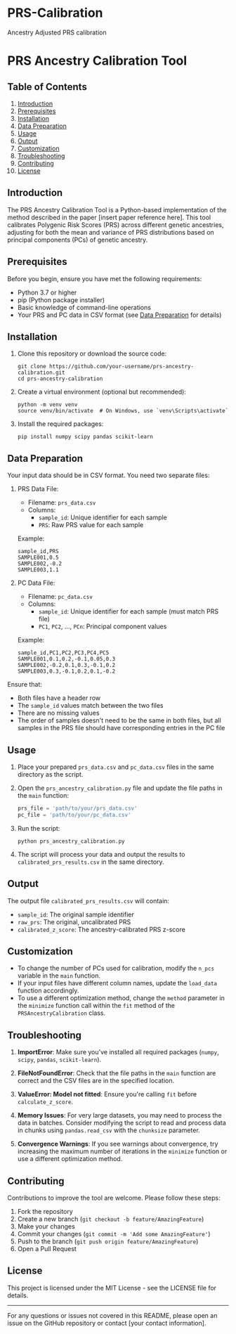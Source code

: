 # PRS-Calibration
Ancestry Adjusted PRS calibration
# PRS Ancestry Calibration Tool

## Table of Contents
1. [Introduction](#introduction)
2. [Prerequisites](#prerequisites)
3. [Installation](#installation)
4. [Data Preparation](#data-preparation)
5. [Usage](#usage)
6. [Output](#output)
7. [Customization](#customization)
8. [Troubleshooting](#troubleshooting)
9. [Contributing](#contributing)
10. [License](#license)

## Introduction

The PRS Ancestry Calibration Tool is a Python-based implementation of the method described in the paper [insert paper reference here]. This tool calibrates Polygenic Risk Scores (PRS) across different genetic ancestries, adjusting for both the mean and variance of PRS distributions based on principal components (PCs) of genetic ancestry.

## Prerequisites

Before you begin, ensure you have met the following requirements:

- Python 3.7 or higher
- pip (Python package installer)
- Basic knowledge of command-line operations
- Your PRS and PC data in CSV format (see [Data Preparation](#data-preparation) for details)

## Installation

1. Clone this repository or download the source code:
   ```
   git clone https://github.com/your-username/prs-ancestry-calibration.git
   cd prs-ancestry-calibration
   ```

2. Create a virtual environment (optional but recommended):
   ```
   python -m venv venv
   source venv/bin/activate  # On Windows, use `venv\Scripts\activate`
   ```

3. Install the required packages:
   ```
   pip install numpy scipy pandas scikit-learn
   ```

## Data Preparation

Your input data should be in CSV format. You need two separate files:

1. PRS Data File:
   - Filename: `prs_data.csv`
   - Columns:
     - `sample_id`: Unique identifier for each sample
     - `PRS`: Raw PRS value for each sample

   Example:
   ```
   sample_id,PRS
   SAMPLE001,0.5
   SAMPLE002,-0.2
   SAMPLE003,1.1
   ```

2. PC Data File:
   - Filename: `pc_data.csv`
   - Columns:
     - `sample_id`: Unique identifier for each sample (must match PRS file)
     - `PC1`, `PC2`, ..., `PCn`: Principal component values

   Example:
   ```
   sample_id,PC1,PC2,PC3,PC4,PC5
   SAMPLE001,0.1,0.2,-0.1,0.05,0.3
   SAMPLE002,-0.2,0.1,0.3,-0.1,0.2
   SAMPLE003,0.3,-0.1,0.2,0.1,-0.2
   ```

Ensure that:
- Both files have a header row
- The `sample_id` values match between the two files
- There are no missing values
- The order of samples doesn't need to be the same in both files, but all samples in the PRS file should have corresponding entries in the PC file

## Usage

1. Place your prepared `prs_data.csv` and `pc_data.csv` files in the same directory as the script.

2. Open the `prs_ancestry_calibration.py` file and update the file paths in the `main` function:

   ```python
   prs_file = 'path/to/your/prs_data.csv'
   pc_file = 'path/to/your/pc_data.csv'
   ```

3. Run the script:
   ```
   python prs_ancestry_calibration.py
   ```

4. The script will process your data and output the results to `calibrated_prs_results.csv` in the same directory.

## Output

The output file `calibrated_prs_results.csv` will contain:

- `sample_id`: The original sample identifier
- `raw_prs`: The original, uncalibrated PRS
- `calibrated_z_score`: The ancestry-calibrated PRS z-score

## Customization

- To change the number of PCs used for calibration, modify the `n_pcs` variable in the `main` function.
- If your input files have different column names, update the `load_data` function accordingly.
- To use a different optimization method, change the `method` parameter in the `minimize` function call within the `fit` method of the `PRSAncestryCalibration` class.

## Troubleshooting

1. **ImportError**: Make sure you've installed all required packages (`numpy`, `scipy`, `pandas`, `scikit-learn`).

2. **FileNotFoundError**: Check that the file paths in the `main` function are correct and the CSV files are in the specified location.

3. **ValueError: Model not fitted**: Ensure you're calling `fit` before `calculate_z_score`.

4. **Memory Issues**: For very large datasets, you may need to process the data in batches. Consider modifying the script to read and process data in chunks using `pandas.read_csv` with the `chunksize` parameter.

5. **Convergence Warnings**: If you see warnings about convergence, try increasing the maximum number of iterations in the `minimize` function or use a different optimization method.

## Contributing

Contributions to improve the tool are welcome. Please follow these steps:

1. Fork the repository
2. Create a new branch (`git checkout -b feature/AmazingFeature`)
3. Make your changes
4. Commit your changes (`git commit -m 'Add some AmazingFeature'`)
5. Push to the branch (`git push origin feature/AmazingFeature`)
6. Open a Pull Request

## License

This project is licensed under the MIT License - see the LICENSE file for details.

---

For any questions or issues not covered in this README, please open an issue on the GitHub repository or contact [your contact information].
